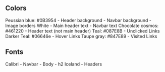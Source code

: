 ## Colors
Peussian blue: #0B3954
    - Header background
    - Navbar background
    - Image borders
White
    - Main header text
    - Navbar text
Chocolate cosmos: #461220
    - Header text (not main header)
Teal: #087E8B
    - Unclicked Links
Darker Teal: #06646e
    - Hover Links
Taupe gray: #847E89
    - Visited Links

## Fonts
Calibri
    - Navbar
    - Body
    - h2
Iceland
    - Headers